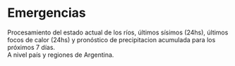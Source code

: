 # Emergencias
Procesamiento del estado actual de los ríos, últimos sísimos (24hs), últimos focos de calor (24hs) y pronóstico de precipitacion acumulada para los próximos 7 días.  
A nivel país y regiones de Argentina. 
